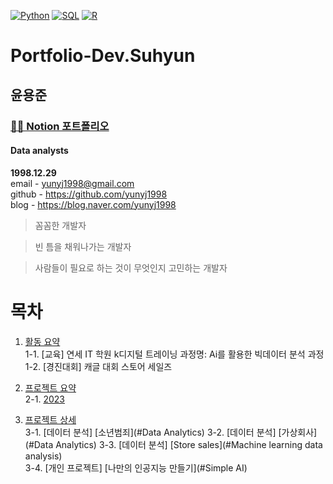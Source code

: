         
            
[![Python](https://img.shields.io/badge/-Python-3776AB?style=flat-square&logo=python&logoColor=white)](https://github.com/<yunyj1998>)
[![SQL](https://img.shields.io/badge/-SQL-4479A1?style=flat-square&logo=postgresql&logoColor=white)](https://github.com/<yunyj1998>)
[![R](https://img.shields.io/badge/-R-276DC3?style=flat-square&logo=R&logoColor=white)](https://github.com/<yunyj1998>)

# Portfolio-Dev.Suhyun

## 윤용준  

### [👩‍💻 Notion 포트폴리오](https://www.notion.so/MR-_YUN-100d23b1a85b42d2b9e29262f02e9011)

#### Data analysts 

**1998.12.29**  
email - yunyj1998@gmail.com  
github - https://github.com/yunyj1998  
blog - https://blog.naver.com/yunyj1998   

> 꼼꼼한 개발자

> 빈 틈을 채워나가는 개발자

> 사람들이 필요로 하는 것이 무엇인지 고민하는 개발자

# **목차**
1. [활동 요약](#활동-요약)  
  1-1. [교육]  연세 IT 학원 k디지털 트레이닝 과정명:  Ai를 활용한 빅데이터 분석 과정       
  1-2. [경진대회] 캐글 대회 스토어 세일즈 
  
2. [프로젝트 요약](#프로젝트-요약)  
  2-1. [2023](#2023)  
  
3. [프로젝트 상세](#프로젝트-상세)  
  3-1. [데이터 분석] [소년범죄](#Data Analytics)
  3-2. [데이터 분석] [가상회사](#Data Analytics)
  3-3. [데이터 분석] [Store sales](#Machine learning data analysis)  
  3-4. [개인 프로젝트] [나만의 인공지능 만들기](#Simple AI)  

  
